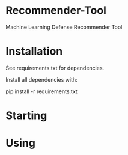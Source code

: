 # Recommender-Tool
Machine Learning Defense Recommender Tool

# Installation
See requirements.txt for dependencies.

Install all dependencies with:

pip install -r requirements.txt

# Starting


# Using
